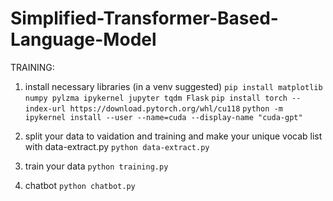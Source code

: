 # Simplified-Transformer-Based-Language-Model
TRAINING:
1. install necessary libraries (in a venv suggested)
    `pip install matplotlib numpy pylzma ipykernel jupyter tqdm Flask`
    `pip install torch --index-url https://download.pytorch.org/whl/cu118`
    `python -m ipykernel install --user --name=cuda --display-name "cuda-gpt"`

2. split your data to vaidation and training and make your unique vocab list with data-extract.py `python data-extract.py`
3. train your data `python training.py`
4. chatbot `python chatbot.py`